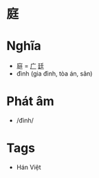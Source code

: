 # 庭

# Nghĩa
* 庭 = [广](广.md) [廷](廷.md)
* đình (gia đình, tòa án, sân)

# Phát âm
* /đình/

# Tags
* Hán Việt

<script>window.HANZI_FIELD='庭';</script>
